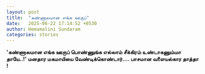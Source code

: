 ```yaml
---
layout: post
title:  "கண்ணாலமான எங்க ஊருப்"
date:   2025-06-22 17:14:52 +0530
author: Hemamalini Sundaram
categories: stories
---
```


**\'கண்ணாலமான எங்க ஊருப் பொண்ணுங்க எல்லாம் சீக்கிரம் உண்டாகணும்மா தாயே..!\' மனதார
மகமாயியை வேண்டிக்கொண்டார்\.... பாசமான வளையல்கார தாத்தா !**
